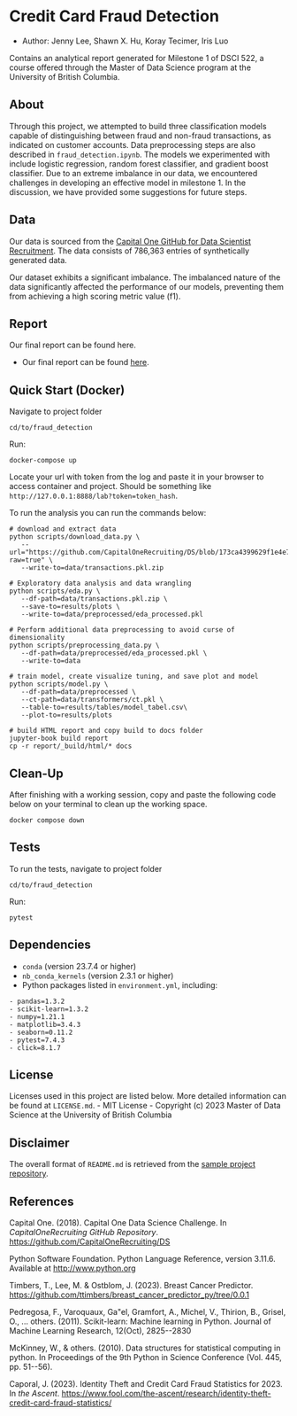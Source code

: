 # Credit Card Fraud Detection

-   Author: Jenny Lee, Shawn X. Hu, Koray Tecimer, Iris Luo

Contains an analytical report generated for Milestone 1 of DSCI 522, a course offered through the Master of Data Science program at the University of British Columbia.

## About

Through this project, we attempted to build three classification models capable of distinguishing between fraud and non-fraud transactions, as indicated on customer accounts. Data preprocessing steps are also described in `fraud_detection.ipynb`. The models we experimented with include logistic regression, random forest classifier, and gradient boost classifier. Due to an extreme imbalance in our data, we encountered challenges in developing an effective model in milestone 1. In the discussion, we have provided some suggestions for future steps.

## Data

Our data is sourced from the [Capital One GitHub for Data Scientist Recruitment](https://github.com/CapitalOneRecruiting/DS). The data consists of 786,363 entries of synthetically generated data.

Our dataset exhibits a significant imbalance. The imbalanced nature of the data significantly affected the performance of our models, preventing them from achieving a high scoring metric value (f1).

## Report

Our final report can be found here. 
- Our final report can be found [here](https://ubc-mds.github.io/fraud_detection/fraud_detection_full.html). 

## Quick Start (Docker)

Navigate to project folder

```         
cd/to/fraud_detection
```

Run:

```         
docker-compose up
```

Locate your url with token from the log and paste it in your browser to access container and project. Should be something like `http://127.0.0.1:8888/lab?token=token_hash`. 

To run the analysis you can run the commands below:
```
# download and extract data
python scripts/download_data.py \
   --url="https://github.com/CapitalOneRecruiting/DS/blob/173ca4399629f1e4e74146107eb9bef1e7009741/transactions.zip?raw=true" \
   --write-to=data/transactions.pkl.zip

# Exploratory data analysis and data wrangling
python scripts/eda.py \
   --df-path=data/transactions.pkl.zip \
   --save-to=results/plots \
   --write-to=data/preprocessed/eda_processed.pkl

# Perform additional data preprocessing to avoid curse of dimensionality
python scripts/preprocessing_data.py \
   --df-path=data/preprocessed/eda_processed.pkl \
   --write-to=data

# train model, create visualize tuning, and save plot and model
python scripts/model.py \
   --df-path=data/preprocessed \
   --ct-path=data/transformers/ct.pkl \
   --table-to=results/tables/model_tabel.csv\
   --plot-to=results/plots

# build HTML report and copy build to docs folder
jupyter-book build report
cp -r report/_build/html/* docs
```

## Clean-Up
After finishing with a working session, copy and paste the following code below on your terminal to clean up the working space.
```
docker compose down
```

## Tests
To run the tests, navigate to project folder

```         
cd/to/fraud_detection
```

Run:

```         
pytest
```

## Dependencies

-   `conda` (version 23.7.4 or higher)
-   `nb_conda_kernels` (version 2.3.1 or higher)
-   Python packages listed in `environment.yml`, including:
```
- pandas=1.3.2
- scikit-learn=1.3.2
- numpy=1.21.1
- matplotlib=3.4.3
- seaborn=0.11.2
- pytest=7.4.3
- click=8.1.7
```

## License

Licenses used in this project are listed below. More detailed information can be found at `LICENSE.md`. - MIT License - Copyright (c) 2023 Master of Data Science at the University of British Columbia


## Disclaimer

The overall format of `README.md` is retrieved from the [sample project repository](https://github.com/ttimbers/breast_cancer_predictor_py/tree/0.0.1).

## References

Capital One. (2018). Capital One Data Science Challenge. In *CapitalOneRecruiting GitHub Repository*. <https://github.com/CapitalOneRecruiting/DS>

Python Software Foundation. Python Language Reference, version 3.11.6. Available at <http://www.python.org>

Timbers, T., Lee, M. & Ostblom, J. (2023). Breast Cancer Predictor. <https://github.com/ttimbers/breast_cancer_predictor_py/tree/0.0.1>

Pedregosa, F., Varoquaux, Ga"el, Gramfort, A., Michel, V., Thirion, B., Grisel, O., ... others. (2011). Scikit-learn: Machine learning in Python. Journal of Machine Learning Research, 12(Oct), 2825--2830

McKinney, W., & others. (2010). Data structures for statistical computing in python. In Proceedings of the 9th Python in Science Conference (Vol. 445, pp. 51--56).

Caporal, J. (2023). Identity Theft and Credit Card Fraud Statistics for 2023. In *the Ascent*. <https://www.fool.com/the-ascent/research/identity-theft-credit-card-fraud-statistics/>
